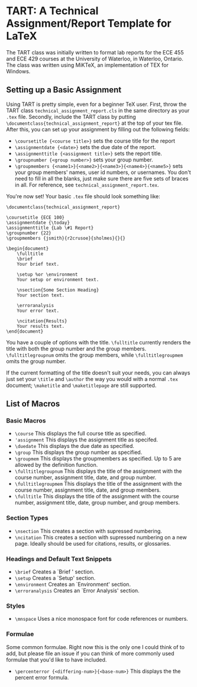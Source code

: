 TART: A Technical Assignment/Report Template for LaTeX
=======================================================

The TART class was initially written to format lab reports for the ECE 455 and ECE 429 courses at the University of Waterloo, in Waterloo, Ontario. The class was written using MiKTeX, an implementation of TEX for Windows.

Setting up a Basic Assignment
------------------------------
Using TART is pretty simple, even for a beginner TeX user. First, throw the TART class `technical_assignment_report.cls` in the same directory as your `.tex` file. Secondly, include the TART class by putting `\documentclass{technical_assignment_report}` at the top of your tex file. After this, you can set up your assignment by filling out the following fields:

+ `\coursetitle {<course title>}` sets the course title for the report
+ `\assignmentdate {<date>}` sets the due date of the report.
+ `\assignmenttitle {<assignment title>}` sets the report title.
+ `\groupnumber {<group number>}` sets your group number.
+ `\groupmembers {<name1>}{<name2>}{<name3>}{<name4>}{<name5>}` sets your group members' names, user id numbers, or usernames. You don't need to fill in all the blanks, just make sure there are five sets of braces in all. For reference, see `technical_assignment_report.tex`. 

You're now set! Your basic `.tex` file should look something like:

	\documentclass{technical_assignment_report} 

	\coursetitle {ECE 100}
	\assignmentdate {\today}
	\assignmenttitle {Lab \#1 Report}
	\groupnumber {22}
	\groupmembers {jsmith}{r2crusoe}{sholmes}{}{}

	\begin{document}
		\fulltitle
		\brief
		Your brief text.

		\setup %or \environment
		Your setup or environment text.

		\nsection{Some Section Heading}
		Your section text.

		\erroranalysis
		Your error text.

		\ncitation{Results}
		Your results text.
	\end{document}

You have a couple of options with the title. `\fulltitle` currently renders the title with both the group number and the group members. `\fulltitlegroupnum` omits the group members, while `\fulltitlegroupmem` omits the group number.

If the current formatting of the title doesn't suit your needs, you can always just set your `\title` and `\author` the way you would with a normal `.tex` document; `\maketitle` and `\maketitlepage` are still supported.

List of Macros
--------------
### Basic Macros
+ `\course` This displays the full course title as specified.
+ `'assignment` This displays the assignment title as specifed. 
+ `\duedate` This displays the due date as specified. 
+ `\group` This displays the group number as specified. 
+ `\groupmem` This displays the groupmembers as specified. Up to 5 are allowed by the definition function. 
+ `\fulltitlegroupnum` This displays the title of the assignment with the course number, assignment title,
date, and group number.
+ `\fulltitlegroupmem` This displays the title of the assignment with the course number, assignment title,
date, and group members.
+ `\fulltitle` This displays the title of the assignment with the course number, assignment title, date,
group number, and group members.

### Section Types
+ `\nsection` This creates a section with supressed numbering.
+ `\ncitation` This creates a section with supressed numbering on a new page. Ideally should be used for citations, results, or glossaries.

### Headings and Default Text Snippets
+ `\brief` Creates a `Brief ' section.
+ `\setup` Creates a `Setup' section.
+ `\environment` Creates an `Environment' section.
+ `\erroranalysis` Creates an `Error Analysis' section.

### Styles
+ `\mnspace` Uses a nice monospace font for code references or numbers.

### Formulae
Some common formulae. Right now this is the only one I could think of to add, but please file an issue if you can think of more commonly used formulae that you'd like to have included.
+ `\percenterror {<differing-num>}{<base-num>}` This displays the the percent error formula.